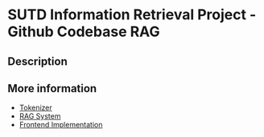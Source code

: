# SUTD Information Retrieval Project - Github Codebase RAG 


## Description


## More information
- [Tokenizer](ast_tokenizer/README.md)
- [RAG System](rag-codebase/README.md)
- [Frontend Implementation](frontend/README.md)
